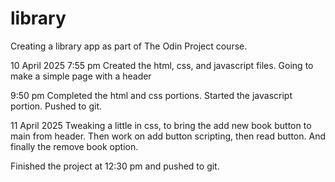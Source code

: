 # library

Creating a library app as part of The Odin Project course.

10 April 2025
7:55 pm Created the html, css, and javascript files.
Going to make a simple page with a header

9:50 pm 
Completed the html and css portions. Started the javascript portion.
Pushed to git.

11 April 2025
Tweaking a little in css, to bring the add new book button to main from header. Then work on add button scripting, then read button. And finally the remove book option.

Finished the project at 12:30 pm and pushed to git.